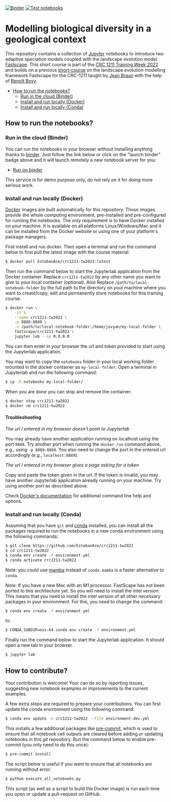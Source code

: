 [![Binder](https://mybinder.org/badge_logo.svg)](https://mybinder.org/v2/gh/EstebanAce/crc1211-tw2022/master?urlpath=lab)
[![Test notebooks](https://github.com/EstebanAce/crc1211-tw2022/workflows/Test%20notebooks/badge.svg)](https://github.com/EstebanAce/crc1211-tw2022/actions)

# Modelling biological diversity in a geological context

This repository contains a collection of [Jupyter](http://jupyter.org/)
notebooks to introduce two adaptive speciation models coupled with 
the landscape evolution model [Fastscape](https://github.com/fastscape-lem).
This short course is part of the [CRC 1211 Training Week 2022](https://sfb1211.uni-koeln.de/index.php/irtg/tw-2022) 
and builds on a previous [short-course]((https://github.com/fastscape-lem/crc-1211-short-course)) 
on the landscape evolution modelling framework Fastscape
for the CRC-1211 taught by [Jean Braun](https://github.com/jeanbraun) 
with the help of [Benoît Bovy](https://github.com/benbovy).

- [How to run the notebooks?](#how-to-run-the-notebooks)
    - [Run in the cloud (Binder)](#run-in-the-cloud-binder)
    - [Install and run locally (Docker)](#install-and-run-locally-docker)
    - [Install and run locally (Conda)](#install-and-run-locally-conda)
    
## How to run the notebooks?

### Run in the cloud (Binder)

You can run the notebooks in your browser without installing anything thanks to
[binder](https://mybinder.org/). Just follow the link below or click on the
"launch binder" badge above and it will launch remotely a new notebook server
for you:

- [Run on binder](https://mybinder.org/v2/gh/EstebanAce/crc1211-tw2022/master?urlpath=lab)

This service is for demo purpose only, do not rely on it for doing more serious
work.

### Install and run locally (Docker)
[Docker](https://www.docker.com/) images are built automatically for this
repository. Those images provide the whole computing environment, pre-installed
and pre-configured for running the notebooks. The only requirement is to
have Docker installed on your machine. It is available on all platforms
Linux/Windows/Mac and it can be installed from the Docker website or using one
of your platform's package managers.

First install and run docker. Then open a terminal and 
run the command below to first pull the latest image 
with the course material:

```bash
$ docker pull EstebanAce/crc1211-tw2022:latest
```

Then run the command below to start the Jupyterlab application from the Docker
container. Replace `crc1211-tw2022` by any other name you want to
give to your local container (optional). Also Replace
`/path/to/local-notebook-folder` by the full path to the directory on your
machine where you want to create/copy, edit and permanently store notebooks for
this training course.

```bash
$ docker run \
    -it \
    --name crc1211-tw2022 \
    -p 8888:8888 \
    -v /path/to/local-notebook-folder:/home/jovyan/my-local-folder \
    fastscape/crc1211-tw2022 \
    jupyter lab --ip 0.0.0.0
```

You can then enter in your browser the url and token provided to start using the
Jupyterlab application.

You may want to copy the `notebooks` folder in your local working folder mounted
in the docker container as `my-local-folder`. Open a terminal in Jupyterlab and
run the following command:

```bash
$ cp -R notebooks my-local-folder/
```

When you are done you can stop and remove the container:

``` bash
$ docker stop crc1211-tw2022
$ docker rm crc1211-tw2022
```

#### Troubleshooting

*The url I entered in my browser doesn't point to Jupyterlab*

You may already have another application running on localhost using the port
`8888`. Try another port when running the `docker run` command above, e.g.,
using `-p 8889:8888`. You also need to change the port in the entered url
accordingly (e.g., `localhost:8889`).

*The url I entered in my browser gives a page asking for a token*

Copy and paste the token given in the url. If the token is invalid, you may have
another Jupyterlab application already running on your machine. Try using
another port as described above.

Check [Docker's documentation](https://docs.docker.com/) for additional command
line help and options.

### Install and run locally (Conda)
Assuming that you have `git` and [conda](https://conda.io/docs/index.html)
installed, you can install all the packages required to run the notebooks in a
new conda environment using the following commands:

```bash
$ git clone https://github.com/EstebanAce/crc1211-tw2022
$ cd crc1211-tw2022
$ conda env create -f environment.yml
$ conda activate crc1211-tw2022
```

Note: you could use [mamba](https://github.com/mamba-org/mamba) instead of
`conda`. `mamba` is a faster alternative to `conda`.

Note: If you have a new Mac with an M1 processor. FastScape has not been ported 
to this architecture yet. So you will need to install the intel version. This means that you
need to install the intel version of all other necessary packages in your environment.
For this, you need to change the command:

```bash
$ conda env create -f environment.yml
```

to:

```bash
$ CONDA_SUBDIR=osx-64 conda env create -f environment.yml
```

Finally run the command below to start the Jupyterlab application. It should
open a new tab in your browser.

```bash
$ jupyter lab
```

## How to contribute?

Your contribution is welcome! Your can do so by reporting issues, suggesting new
notebook examples or improvements to the current examples.

A few extra steps are required to prepare your contributions. You can first
update the conda environment using the following command:

```bash
$ conda env update -n crc1211-tw2022 --file environment-dev.yml 
```

This installs a few additional packages like
[pre-commit](https://pre-commit.com/), which is used to ensure that all notebook
cell outputs are cleared before adding or updating notebooks in this git
repository. Run the command below to enable pre-commit (you only need to do this
once):

```bash
$ pre-commit install
```

The script below is useful if you want to ensure that all notebooks are running
without error:

```bash
$ python execute_all_notebooks.py
```

This script (as well as a script to build the Docker image) is run each time you
open or update a pull-request on GitHub.